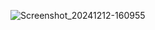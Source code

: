 ![Screenshot_20241212-160955](https://github.com/user-attachments/assets/29302fcd-7405-4dd6-a5b9-cc1b21d8a5f7)
